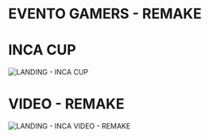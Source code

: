 # EVENTO GAMERS - REMAKE

# INCA CUP

![LANDING - INCA CUP](.././public/proyecto-landing.webp)

# VIDEO - REMAKE

![LANDING - INCA VIDEO - REMAKE](.././public/video-landing.webp)
